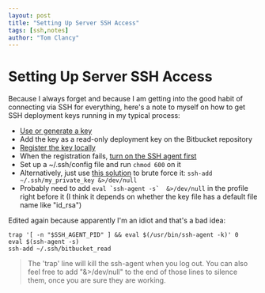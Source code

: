 ```yaml
---
layout: post
title: "Setting Up Server SSH Access"
tags: [ssh,notes]
author: "Tom Clancy"
---
```


# Setting Up Server SSH Access

Because I always forget and because I am getting into the good habit of connecting via SSH for everything, here's a note to myself on how to get SSH deployment keys running in my typical process:

* [Use or generate a key](https://help.github.com/articles/generating-ssh-keys)
* Add the key as a read-only deployment key on the Bitbucket repository
* [Register the key locally](https://help.github.com/articles/error-permission-denied-publickey#make-sure-you-have-a-key-and-ssh-is-using-it)
* When the registration fails, [turn on the SSH agent first](http://stackoverflow.com/a/17848593/7376)
* Set up a ~/.ssh/config file and run `chmod 600` on it
* Alternatively, just use [this solution](http://stackoverflow.com/a/11832171/7376) to brute force it: `ssh-add ~/.ssh/my_private_key &>/dev/null`
* Probably need to add ``eval `ssh-agent -s`  &>/dev/null`` in the profile right before it (I think it depends on whether the key file has a default file name like "id_rsa")

Edited again because apparently I'm an idiot and that's a bad idea:

```
trap '[ -n "$SSH_AGENT_PID" ] && eval $(/usr/bin/ssh-agent -k)' 0
eval $(ssh-agent -s)
ssh-add ~/.ssh/bitbucket_read
```

>The 'trap' line will kill the ssh-agent when you log out.
>You can also feel free to add "&>/dev/null" to the end of those lines to silence them, once you are sure they are working.

